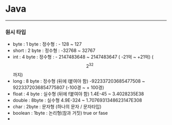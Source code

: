    # Java

---
### 원시 타입
* byte : 1 byte : 정수형 : - 128 ~ 127
* short : 2 byte : 정수형 : -32768 ~ 32767
* int : 4 byte : 정수형 : - 2147483648 ~ 2147483647 ( -21억 ~ +21억) ( $$2^{32}$$ 까지)
* long : 8 byte : 정수형 (뒤에 l붙여야 함) -922337203685477508 ~ 9223372036854775807 (-100경 ~ + 100경)
* float : 4 byte : 실수형 (뒤에 f붙여야 함) 1.4E-45 ~ 3.4028235E38
* double : 8byte : 실수형 4.9E-324 ~ 1.7076931348623147E308
* char : 2byte : 문자형 (하나의 문자 / 문자타입)
* boolean :	1byte :	논리형(참과 거짓) true or fase
* 
